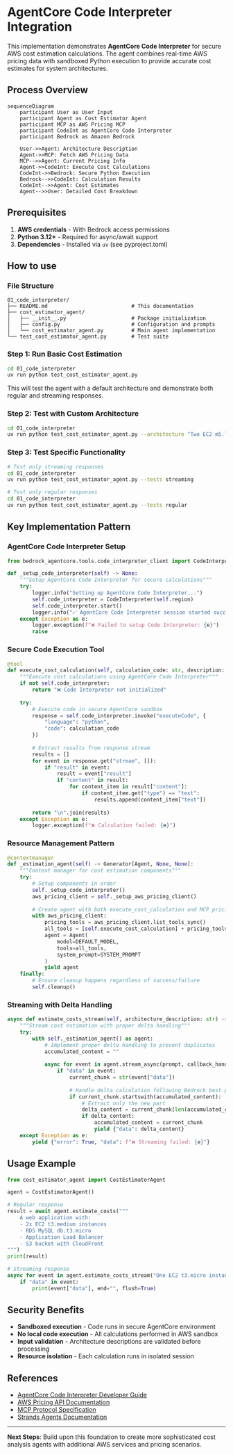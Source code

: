 # AgentCore Code Interpreter Integration

This implementation demonstrates **AgentCore Code Interpreter** for secure AWS cost estimation calculations. The agent combines real-time AWS pricing data with sandboxed Python execution to provide accurate cost estimates for system architectures.

## Process Overview

```mermaid
sequenceDiagram
    participant User as User Input
    participant Agent as Cost Estimator Agent
    participant MCP as AWS Pricing MCP
    participant CodeInt as AgentCore Code Interpreter
    participant Bedrock as Amazon Bedrock

    User->>Agent: Architecture Description
    Agent->>MCP: Fetch AWS Pricing Data
    MCP-->>Agent: Current Pricing Info
    Agent->>CodeInt: Execute Cost Calculations
    CodeInt->>Bedrock: Secure Python Execution
    Bedrock-->>CodeInt: Calculation Results
    CodeInt-->>Agent: Cost Estimates
    Agent-->>User: Detailed Cost Breakdown
```

## Prerequisites

1. **AWS credentials** - With Bedrock access permissions
2. **Python 3.12+** - Required for async/await support
3. **Dependencies** - Installed via `uv` (see pyproject.toml)

## How to use

### File Structure

```
01_code_interpreter/
├── README.md                           # This documentation
├── cost_estimator_agent/
│   ├── __init__.py                     # Package initialization
│   ├── config.py                       # Configuration and prompts
│   └── cost_estimator_agent.py         # Main agent implementation
└── test_cost_estimator_agent.py        # Test suite
```

### Step 1: Run Basic Cost Estimation

```bash
cd 01_code_interpreter
uv run python test_cost_estimator_agent.py
```

This will test the agent with a default architecture and demonstrate both regular and streaming responses.

### Step 2: Test with Custom Architecture

```bash
cd 01_code_interpreter
uv run python test_cost_estimator_agent.py --architecture "Two EC2 m5.large instances with RDS MySQL"
```

### Step 3: Test Specific Functionality

```bash
# Test only streaming responses
cd 01_code_interpreter
uv run python test_cost_estimator_agent.py --tests streaming

# Test only regular responses
cd 01_code_interpreter
uv run python test_cost_estimator_agent.py --tests regular
```

## Key Implementation Pattern

### AgentCore Code Interpreter Setup

```python
from bedrock_agentcore.tools.code_interpreter_client import CodeInterpreter

def _setup_code_interpreter(self) -> None:
    """Setup AgentCore Code Interpreter for secure calculations"""
    try:
        logger.info("Setting up AgentCore Code Interpreter...")
        self.code_interpreter = CodeInterpreter(self.region)
        self.code_interpreter.start()
        logger.info("✅ AgentCore Code Interpreter session started successfully")
    except Exception as e:
        logger.exception(f"❌ Failed to setup Code Interpreter: {e}")
        raise
```

### Secure Code Execution Tool

```python
@tool
def execute_cost_calculation(self, calculation_code: str, description: str = "") -> str:
    """Execute cost calculations using AgentCore Code Interpreter"""
    if not self.code_interpreter:
        return "❌ Code Interpreter not initialized"
        
    try:
        # Execute code in secure AgentCore sandbox
        response = self.code_interpreter.invoke("executeCode", {
            "language": "python",
            "code": calculation_code
        })
        
        # Extract results from response stream
        results = []
        for event in response.get("stream", []):
            if "result" in event:
                result = event["result"]
                if "content" in result:
                    for content_item in result["content"]:
                        if content_item.get("type") == "text":
                            results.append(content_item["text"])
        
        return "\n".join(results)
    except Exception as e:
        logger.exception(f"❌ Calculation failed: {e}")
```

### Resource Management Pattern

```python
@contextmanager
def _estimation_agent(self) -> Generator[Agent, None, None]:
    """Context manager for cost estimation components"""        
    try:
        # Setup components in order
        self._setup_code_interpreter()
        aws_pricing_client = self._setup_aws_pricing_client()
        
        # Create agent with both execute_cost_calculation and MCP pricing tools
        with aws_pricing_client:
            pricing_tools = aws_pricing_client.list_tools_sync()
            all_tools = [self.execute_cost_calculation] + pricing_tools
            agent = Agent(
                model=DEFAULT_MODEL,
                tools=all_tools,
                system_prompt=SYSTEM_PROMPT
            )
            yield agent
    finally:
        # Ensure cleanup happens regardless of success/failure
        self.cleanup()
```

### Streaming with Delta Handling

```python
async def estimate_costs_stream(self, architecture_description: str) -> AsyncGenerator[dict, None]:
    """Stream cost estimation with proper delta handling"""
    try:
        with self._estimation_agent() as agent:
            # Implement proper delta handling to prevent duplicates
            accumulated_content = ""
            
            async for event in agent.stream_async(prompt, callback_handler=null_callback_handler):
                if "data" in event:
                    current_chunk = str(event["data"])
                    
                    # Handle delta calculation following Bedrock best practices
                    if current_chunk.startswith(accumulated_content):
                        # Extract only the new part
                        delta_content = current_chunk[len(accumulated_content):]
                        if delta_content:
                            accumulated_content = current_chunk
                            yield {"data": delta_content}
    except Exception as e:
        yield {"error": True, "data": f"❌ Streaming failed: {e}"}
```

## Usage Example

```python
from cost_estimator_agent import CostEstimatorAgent

agent = CostEstimatorAgent()

# Regular response
result = await agent.estimate_costs("""
    A web application with:
    - 2x EC2 t3.medium instances
    - RDS MySQL db.t3.micro
    - Application Load Balancer
    - S3 bucket with CloudFront
""")
print(result)

# Streaming response
async for event in agent.estimate_costs_stream("One EC2 t3.micro instance"):
    if "data" in event:
        print(event["data"], end="", flush=True)
```

## Security Benefits

- **Sandboxed execution** - Code runs in secure AgentCore environment
- **No local code execution** - All calculations performed in AWS sandbox
- **Input validation** - Architecture descriptions are validated before processing
- **Resource isolation** - Each calculation runs in isolated session

## References

- [AgentCore Code Interpreter Developer Guide](https://docs.aws.amazon.com/bedrock-agentcore/latest/devguide/code-interpreter.html)
- [AWS Pricing API Documentation](https://docs.aws.amazon.com/awsaccountbilling/latest/aboutv2/price-changes.html)
- [MCP Protocol Specification](https://modelcontextprotocol.io/introduction)
- [Strands Agents Documentation](https://github.com/aws-samples/strands-agents)

---

**Next Steps**: Build upon this foundation to create more sophisticated cost analysis agents with additional AWS services and pricing scenarios.
